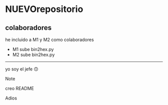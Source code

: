 # NUEVOrepositorio
## colaboradores
he incluido a M1 y M2 como colaboradores
- M1 sube bin2hex.py
- M2 sube bin2hex.py
----
yo soy el jefe 🙃
>[!NOTE]
>creo README
>
Adios
